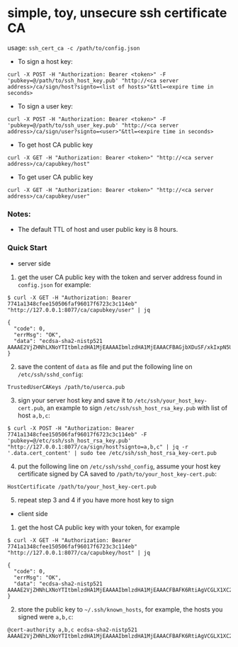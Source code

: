 # simple, toy, unsecure ssh certificate CA


usage: `ssh_cert_ca -c /path/to/config.json`

- To sign a host key: 
```
curl -X POST -H "Authorization: Bearer <token>" -F 'pubkey=@/path/to/ssh_host_key.pub' "http://<ca server address>/ca/sign/host?signto=<list of hosts>"&ttl=<expire time in seconds>
```

- To sign a user key: 
```
curl -X POST -H "Authorization: Bearer <token>" -F 'pubkey=@/path/to/ssh_user_key.pub' "http://<ca server address>/ca/sign/user?signto=<user>"&ttl=<expire time in seconds>
```

- To get host CA public key
```
curl -X GET -H "Authorization: Bearer <token>" "http://<ca server address>/ca/capubkey/host" 
``` 

- To get user CA public key
```
curl -X GET -H "Authorization: Bearer <token>" "http://<ca server address>/ca/capubkey/user" 
``` 
 

### Notes:
- The default TTL of host and user public key is 8 hours.

### Quick Start

- server side
1. get the user CA public key with the token and server address found in `config.json`
for example:
```
$ curl -X GET -H "Authorization: Bearer 7741a1348cfee150506faf96017f6723c3c114eb" "http://127.0.0.1:8077/ca/capubkey/user" | jq

{
  "code": 0,
  "errMsg": "OK",
  "data": "ecdsa-sha2-nistp521 AAAAE2VjZHNhLXNoYTItbmlzdHA1MjEAAAAIbmlzdHA1MjEAAACFBAGjbXDuSF/xkIxpN5UqdHXIpIdynFdA+X5RpIO/YiSiujBZUAvmxrBVupLWfOlC3kq8uUAcQXBQLvJGxhr0tNscRAGfHAzNV5Bsk0gJl9b10hdDMwFKhWsvQ/aDLUu/7xNdk48YB+dR+aFVJ3aS3l4nRNgLb3U+owgghd9OcZVeAauWrA=="
}
```

2. save the content of `data` as file and put the following line on `/etc/ssh/sshd_config`:
```
TrustedUserCAKeys /path/to/userca.pub
``` 

3. sign your server host key and save it to `/etc/ssh/your_host_key-cert.pub`, an example to sign `/etc/ssh/ssh_host_rsa_key.pub` 
with list of host `a,b,c`:
```
$ curl -X POST -H "Authorization: Bearer 7741a1348cfee150506faf96017f6723c3c114eb" -F 'pubkey=@/etc/ssh/ssh_host_rsa_key.pub' "http://127.0.0.1:8077/ca/sign/host?signto=a,b,c" | jq -r '.data.cert_content' | sudo tee /etc/ssh/ssh_host_rsa_key-cert.pub

```

4. put the following line on `/etc/ssh/sshd_config`, assume your host key certificate signed by CA saved to `/path/to/your_host_key-cert.pub`:
```
HostCertificate /path/to/your_host_key-cert.pub
```

5. repeat step 3 and 4 if you have more host key to sign

- client side
1. get the host CA public key with your token, for example
```
$ curl -X GET -H "Authorization: Bearer 7741a1348cfee150506faf96017f6723c3c114eb" "http://127.0.0.1:8077/ca/capubkey/host" | jq

{
  "code": 0,
  "errMsg": "OK",
  "data": "ecdsa-sha2-nistp521 AAAAE2VjZHNhLXNoYTItbmlzdHA1MjEAAAAIbmlzdHA1MjEAAACFBAFK6RtiAgVCGLX1XC2KJxJ0p8FzhaqmakyCWzxiFOoN+7mZyWlwbr3zqCWpdWkw6ZFMann8LRMFA1QDYghFpNY52QB3UvOF3y3xUdFNgk9zyyPwYGH4ln2Xoes90qYPd7ckXur5C2/72PFd+GylR0Bu/aIN3RiogWGCqy4SfkhgRXN8Rg=="
}
```

2. store the public key to `~/.ssh/known_hosts`, for example, the hosts you signed were `a,b,c`:
```
@cert-authority a,b,c ecdsa-sha2-nistp521 AAAAE2VjZHNhLXNoYTItbmlzdHA1MjEAAAAIbmlzdHA1MjEAAACFBAFK6RtiAgVCGLX1XC2KJxJ0p8FzhaqmakyCWzxiFOoN+7mZyWlwbr3zqCWpdWkw6ZFMann8LRMFA1QDYghFpNY52QB3UvOF3y3xUdFNgk9zyyPwYGH4ln2Xoes90qYPd7ckXur5C2/72PFd+GylR0Bu/aIN3RiogWGCqy4SfkhgRXN8Rg==
```